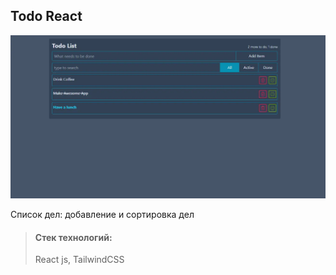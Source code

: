 ## Todo React

![alt text](public/img/image.webp)

Список дел: добавление и сортировка дел

> #### Стек технологий:
> React js, TailwindCSS